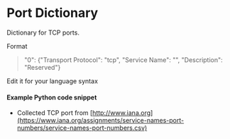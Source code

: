 # Port Dictionary
Dictionary for TCP ports.

Format
> "0": {"Transport Protocol": "tcp", "Service Name": "", "Description": "Reserved"}

Edit it for your language syntax

#### Example Python code snippet


* Collected TCP port from [http://www.iana.org](https://www.iana.org/assignments/service-names-port-numbers/service-names-port-numbers.csv)
